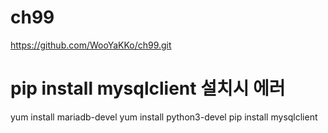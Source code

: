 # ch99
https://github.com/WooYaKKo/ch99.git

# pip install mysqlclient 설치시 에러

yum install mariadb-devel
yum install python3-devel
pip install mysqlclient
